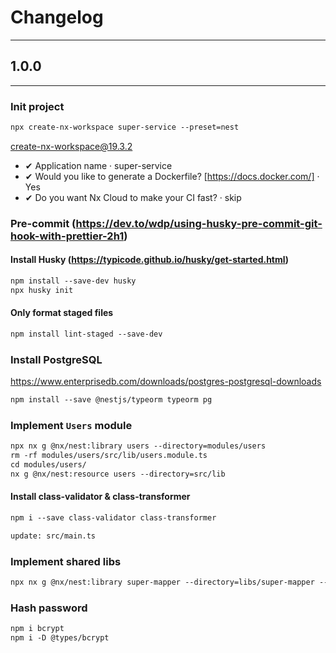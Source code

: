 # Changelog
___

## 1.0.0
___
### Init project
```markdown
npx create-nx-workspace super-service --preset=nest
```
create-nx-workspace@19.3.2

* ✔ Application name · super-service
* ✔ Would you like to generate a Dockerfile? [https://docs.docker.com/] · Yes
* ✔ Do you want Nx Cloud to make your CI fast? · skip

### Pre-commit (https://dev.to/wdp/using-husky-pre-commit-git-hook-with-prettier-2h1)
#### Install Husky (https://typicode.github.io/husky/get-started.html)
```markdown
npm install --save-dev husky
npx husky init
```

#### Only format staged files
```markdown
npm install lint-staged --save-dev
```

### Install PostgreSQL

https://www.enterprisedb.com/downloads/postgres-postgresql-downloads


```markdown
npm install --save @nestjs/typeorm typeorm pg
```

### Implement `Users` module
```markdown
npx nx g @nx/nest:library users --directory=modules/users
rm -rf modules/users/src/lib/users.module.ts
cd modules/users/
nx g @nx/nest:resource users --directory=src/lib 
```

#### Install class-validator & class-transformer
```markdown
npm i --save class-validator class-transformer

update: src/main.ts
```

### Implement shared libs
```markdown
npx nx g @nx/nest:library super-mapper --directory=libs/super-mapper --buildable=true --publishable=true
```

### Hash password
```markdown
npm i bcrypt
npm i -D @types/bcrypt
```
